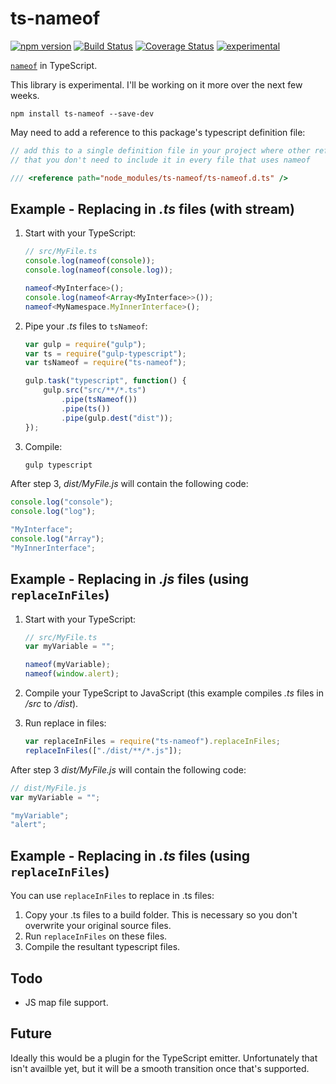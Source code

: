 ﻿ts-nameof
==========

[![npm version](https://badge.fury.io/js/ts-nameof.svg)](https://badge.fury.io/js/ts-nameof)
[![Build Status](https://travis-ci.org/dsherret/ts-nameof.svg)](https://travis-ci.org/dsherret/ts-nameof)
[![Coverage Status](https://coveralls.io/repos/dsherret/ts-nameof/badge.svg?branch=master&service=github)](https://coveralls.io/github/dsherret/ts-nameof?branch=master)
[![experimental](http://badges.github.io/stability-badges/dist/experimental.svg)](http://github.com/badges/stability-badges)

[`nameof`](https://msdn.microsoft.com/en-us/library/dn986596.aspx) in TypeScript.

This library is experimental. I'll be working on it more over the next few weeks.

```
npm install ts-nameof --save-dev
```

May need to add a reference to this package's typescript definition file:

```typescript
// add this to a single definition file in your project where other references are located so
// that you don't need to include it in every file that uses nameof

/// <reference path="node_modules/ts-nameof/ts-nameof.d.ts" />
```

## Example - Replacing in *.ts* files (with stream)

1. Start with your TypeScript:

    ```typescript
    // src/MyFile.ts
    console.log(nameof(console));
    console.log(nameof(console.log));

    nameof<MyInterface>();
    console.log(nameof<Array<MyInterface>>());
    nameof<MyNamespace.MyInnerInterface>();
    ```

2. Pipe your *.ts* files to `tsNameof`:

    ```javascript
    var gulp = require("gulp");
    var ts = require("gulp-typescript");
    var tsNameof = require("ts-nameof");

    gulp.task("typescript", function() {
        gulp.src("src/**/*.ts")
            .pipe(tsNameof())
            .pipe(ts())
            .pipe(gulp.dest("dist"));
    });
    ```

3. Compile:

    ```bash
    gulp typescript
    ```

After step 3, *dist/MyFile.js* will contain the following code:

```javascript
console.log("console");
console.log("log");

"MyInterface";
console.log("Array");
"MyInnerInterface";
```


## Example - Replacing in *.js* files (using `replaceInFiles`)

1. Start with your TypeScript:

    ```typescript
    // src/MyFile.ts
    var myVariable = "";

    nameof(myVariable);
    nameof(window.alert);
    ```

2. Compile your TypeScript to JavaScript (this example compiles *.ts* files in */src* to */dist*).

3. Run replace in files:

    ```javascript
    var replaceInFiles = require("ts-nameof").replaceInFiles;
    replaceInFiles(["./dist/**/*.js"]);
    ```

After step 3 *dist/MyFile.js* will contain the following code:

```javascript
// dist/MyFile.js
var myVariable = "";

"myVariable";
"alert";
```

## Example - Replacing in *.ts* files (using `replaceInFiles`)

You can use `replaceInFiles` to replace in .ts files:

1. Copy your .ts files to a build folder. This is necessary so you don't overwrite your original source files.
2. Run `replaceInFiles` on these files.
3. Compile the resultant typescript files.

## Todo

* JS map file support.

## Future

Ideally this would be a plugin for the TypeScript emitter. Unfortunately that isn't availble yet, but it will be a smooth transition once that's supported.

